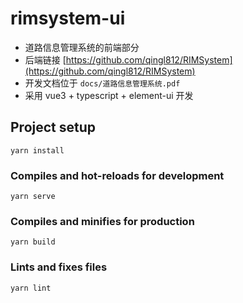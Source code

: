 # rimsystem-ui

- 道路信息管理系统的前端部分
- 后端链接 [https://github.com/qingl812/RIMSystem](https://github.com/qingl812/RIMSystem)
- 开发文档位于 `docs/道路信息管理系统.pdf`
- 采用 vue3 + typescript + element-ui 开发

## Project setup

```shell
yarn install
```

### Compiles and hot-reloads for development

```shell
yarn serve
```

### Compiles and minifies for production

```shell
yarn build
```

### Lints and fixes files

```shell
yarn lint
```
